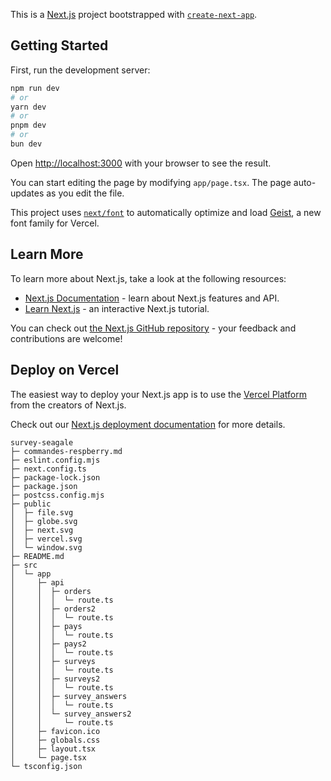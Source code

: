 This is a [Next.js](https://nextjs.org) project bootstrapped with [`create-next-app`](https://nextjs.org/docs/app/api-reference/cli/create-next-app).

## Getting Started

First, run the development server:

```bash
npm run dev
# or
yarn dev
# or
pnpm dev
# or
bun dev
```

Open [http://localhost:3000](http://localhost:3000) with your browser to see the result.

You can start editing the page by modifying `app/page.tsx`. The page auto-updates as you edit the file.

This project uses [`next/font`](https://nextjs.org/docs/app/building-your-application/optimizing/fonts) to automatically optimize and load [Geist](https://vercel.com/font), a new font family for Vercel.

## Learn More

To learn more about Next.js, take a look at the following resources:

- [Next.js Documentation](https://nextjs.org/docs) - learn about Next.js features and API.
- [Learn Next.js](https://nextjs.org/learn) - an interactive Next.js tutorial.

You can check out [the Next.js GitHub repository](https://github.com/vercel/next.js) - your feedback and contributions are welcome!

## Deploy on Vercel

The easiest way to deploy your Next.js app is to use the [Vercel Platform](https://vercel.com/new?utm_medium=default-template&filter=next.js&utm_source=create-next-app&utm_campaign=create-next-app-readme) from the creators of Next.js.

Check out our [Next.js deployment documentation](https://nextjs.org/docs/app/building-your-application/deploying) for more details.

```
survey-seagale
├─ commandes-respberry.md
├─ eslint.config.mjs
├─ next.config.ts
├─ package-lock.json
├─ package.json
├─ postcss.config.mjs
├─ public
│  ├─ file.svg
│  ├─ globe.svg
│  ├─ next.svg
│  ├─ vercel.svg
│  └─ window.svg
├─ README.md
├─ src
│  └─ app
│     ├─ api
│     │  ├─ orders
│     │  │  └─ route.ts
│     │  ├─ orders2
│     │  │  └─ route.ts
│     │  ├─ pays
│     │  │  └─ route.ts
│     │  ├─ pays2
│     │  │  └─ route.ts
│     │  ├─ surveys
│     │  │  └─ route.ts
│     │  ├─ surveys2
│     │  │  └─ route.ts
│     │  ├─ survey_answers
│     │  │  └─ route.ts
│     │  └─ survey_answers2
│     │     └─ route.ts
│     ├─ favicon.ico
│     ├─ globals.css
│     ├─ layout.tsx
│     └─ page.tsx
└─ tsconfig.json

```